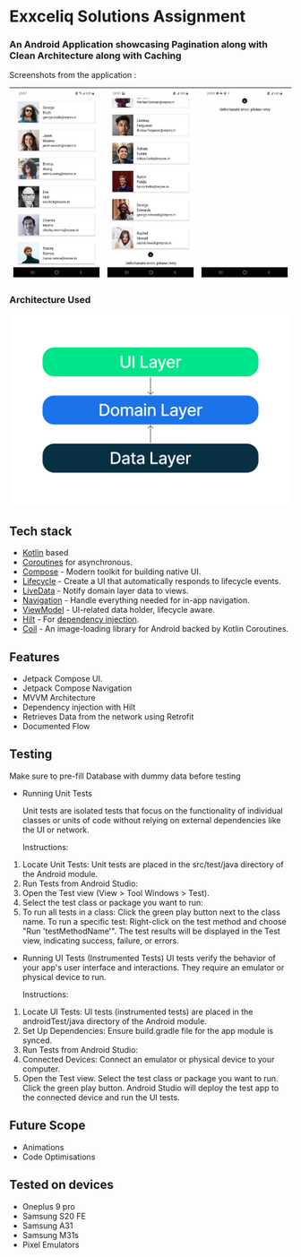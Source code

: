 <h1>Exxceliq Solutions Assignment</h1>
<h3>An Android Application showcasing Pagination along with Clean Architecture along with Caching</h3>

Screenshots from the application : 

| ![list](preview/preview2.jpg) | ![list](preview/preview3.jpg) |![player](preview/preview1.jpg) |
|----------|:----------:|:--------:|


<h3>Architecture Used</h3>

![Architecture](preview/architecture-graph.png)

## Tech stack 

- [Kotlin][1] based
- [Coroutines][2] for asynchronous.
- [Compose][3] - Modern toolkit for building native UI.
- [Lifecycle][4] - Create a UI that automatically responds to lifecycle events.
- [LiveData][5] - Notify domain layer data to views.
- [Navigation][6] - Handle everything needed for in-app navigation.
- [ViewModel][7] - UI-related data holder, lifecycle aware.
- [Hilt][8] - For [dependency injection][10].
- [Coil][9] - An image-loading library for Android backed by Kotlin Coroutines.

[1]: https://kotlinlang.org/
[2]: https://kotlinlang.org/docs/reference/coroutines-overview.html
[3]: https://developer.android.com/jetpack/compose
[4]: https://developer.android.com/topic/libraries/architecture/lifecycle
[5]: https://developer.android.com/topic/libraries/architecture/livedata
[6]: https://developer.android.com/jetpack/compose/navigation
[7]: https://developer.android.com/topic/libraries/architecture/viewmodel
[8]: https://dagger.dev/hilt/
[9]: https://developer.android.com/training/dependency-injection/hilt-android
[10]: https://github.com/coil-kt/coil

## Features

- Jetpack Compose UI. 
- Jetpack Compose Navigation
- MVVM Architecture
- Dependency injection with Hilt
- Retrieves Data from the network using Retrofit 
- Documented Flow 

## Testing 
Make sure to pre-fill Database with dummy data before testing 

- Running Unit Tests

  Unit tests are isolated tests that focus on the functionality of individual classes or units of code without relying on external dependencies like the UI or network.

  Instructions:
1. Locate Unit Tests: Unit tests are placed in the src/test/java directory of the Android module.
2. Run Tests from Android Studio:
3. Open the Test view (View > Tool Windows > Test).
4. Select the test class or package you want to run:
5. To run all tests in a class: Click the green play button next to the class name.
   To run a specific test: Right-click on the test method and choose "Run 'testMethodName'".
   The test results will be displayed in the Test view, indicating success, failure, or errors.

- Running UI Tests (Instrumented Tests)
  UI tests verify the behavior of your app's user interface and interactions. They require an emulator or physical device to run.

  Instructions:
1. Locate UI Tests:  UI tests (instrumented tests) are placed in the androidTest/java directory of the Android module.
2. Set Up Dependencies: Ensure build.gradle file for the app module is synced.
3. Run Tests from Android Studio:
4. Connected Devices: Connect an emulator or physical device to your computer.
5. Open the Test view.
   Select the test class or package you want to run.
   Click the green play button.
   Android Studio will deploy the test app to the connected device and run the UI tests.




## Future Scope
  
- Animations 
- Code Optimisations


## Tested on devices 

- Oneplus 9 pro 
- Samsung S20 FE
- Samsung A31 
- Samsung M31s 
- Pixel Emulators 
